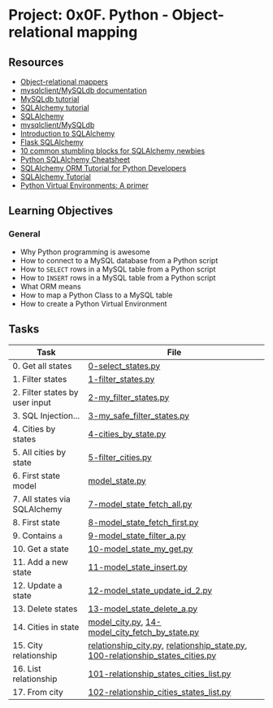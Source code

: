 # Project: 0x0F. Python - Object-relational mapping

## Resources

* [Object-relational mappers](https://intranet.alxswe.com/rltoken/a8DUOWhXpNX3TEwgyT-U8A)
* [mysqlclient/MySQLdb documentation](https://intranet.alxswe.com/rltoken/JtFaKjnqxudr6Hi05Us1Lw)
* [MySQLdb tutorial](https://intranet.alxswe.com/rltoken/TdUSYFNGbXJG1WjCEoq5FA)
* [SQLAlchemy tutorial](https://intranet.alxswe.com/rltoken/YyL5hsscviNH04XGW-XpfA)
* [SQLAlchemy](https://intranet.alxswe.com/rltoken/j9azWF2Db_2rNolTxOF3SA)
* [mysqlclient/MySQLdb](https://intranet.alxswe.com/rltoken/0zLhY9KqKjn-zmdb7X598Q)
* [Introduction to SQLAlchemy](https://intranet.alxswe.com/rltoken/pw50Bl1Bj84wksxm018dwA)
* [Flask SQLAlchemy](https://intranet.alxswe.com/rltoken/B-xIdMtGvpus8vHxAIRrPg)
* [10 common stumbling blocks for SQLAlchemy newbies](https://intranet.alxswe.com/rltoken/deIzPMrfK8Ixqm-AboFHWg)
* [Python SQLAlchemy Cheatsheet](https://intranet.alxswe.com/rltoken/dZfUNK3lJicGMK5PU0bE7Q)
* [SQLAlchemy ORM Tutorial for Python Developers](https://intranet.alxswe.com/rltoken/hNxBKC8lHge5XjsRO8ksHQ)
* [SQLAlchemy Tutorial](https://intranet.alxswe.com/rltoken/5G_R2NmQRFqiZb84qxYERQ)
* [Python Virtual Environments: A primer](https://intranet.alxswe.com/rltoken/OXle6kXpmD88D0WbgbTWqg)
## Learning Objectives

### General

* Why Python programming is awesome
* How to connect to a MySQL database from a Python script
* How to <code>SELECT</code> rows in a MySQL table from a Python script
* How to <code>INSERT</code> rows in a MySQL table from a Python script 
* What ORM means
* How to map a Python Class to a MySQL table
* How to create a Python Virtual Environment
## Tasks

| Task                           | File                                                                                                                                                                       |
|--------------------------------|----------------------------------------------------------------------------------------------------------------------------------------------------------------------------|
| 0. Get all states              | [0-select_states.py](./0-select_states.py)                                                                                                                                 |
| 1. Filter states               | [1-filter_states.py](./1-filter_states.py)                                                                                                                                 |
| 2. Filter states by user input | [2-my_filter_states.py](./2-my_filter_states.py)                                                                                                                           |
| 3. SQL Injection...            | [3-my_safe_filter_states.py](./3-my_safe_filter_states.py)                                                                                                                 |
| 4. Cities by states            | [4-cities_by_state.py](./4-cities_by_state.py)                                                                                                                             |
| 5. All cities by state         | [5-filter_cities.py](./5-filter_cities.py)                                                                                                                                 |
| 6. First state model           | [model_state.py](./model_state.py)                                                                                                                                         |
| 7. All states via SQLAlchemy   | [7-model_state_fetch_all.py](./7-model_state_fetch_all.py)                                                                                                                 |
| 8. First state                 | [8-model_state_fetch_first.py](./8-model_state_fetch_first.py)                                                                                                             |
| 9. Contains `a`                | [9-model_state_filter_a.py](./9-model_state_filter_a.py)                                                                                                                   |
| 10. Get a state                | [10-model_state_my_get.py](./10-model_state_my_get.py)                                                                                                                     |
| 11. Add a new state            | [11-model_state_insert.py](./11-model_state_insert.py)                                                                                                                     |
| 12. Update a state             | [12-model_state_update_id_2.py](./12-model_state_update_id_2.py)                                                                                                           |
| 13. Delete states              | [13-model_state_delete_a.py](./13-model_state_delete_a.py)                                                                                                                 |
| 14. Cities in state            | [model_city.py](./model_city.py), [14-model_city_fetch_by_state.py](./14-model_city_fetch_by_state.py)                                                                     |
| 15. City relationship          | [relationship_city.py](./relationship_city.py), [relationship_state.py](./relationship_state.py), [100-relationship_states_cities.py](./100-relationship_states_cities.py) |
| 16. List relationship          | [101-relationship_states_cities_list.py](./101-relationship_states_cities_list.py)                                                                                         |
| 17. From city                  | [102-relationship_cities_states_list.py](./102-relationship_cities_states_list.py)                                                                                         |
